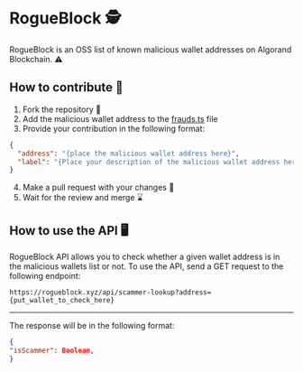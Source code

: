 # RogueBlock 🕵️

RogueBlock is an OSS list of known malicious wallet addresses on Algorand Blockchain. :warning:

## How to contribute 🙌

1. Fork the repository :fork_and_knife:
2. Add the malicious wallet address to the [frauds.ts](common/frauds.ts) file
3. Provide your contribution in the following format:

```json
{
  "address": "{place the malicious wallet address here}",
  "label": "{Place your description of the malicious wallet address here (for example MyAlgo hacker #1)}"
}
```

4. Make a pull request with your changes :rocket:
5. Wait for the review and merge :hourglass:

## How to use the API 🖥️

RogueBlock API allows you to check whether a given wallet address is in the malicious wallets list or not. To use the API, send a GET request to the following endpoint:

```:mag_right: Endpoint
https://rogueblock.xyz/api/scammer-lookup?address={put_wallet_to_check_here}
```

---

The response will be in the following format:

```json
{
"isScammer": Boolean,
}
```
